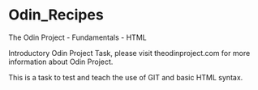 # Odin_Recipes
The Odin Project - Fundamentals - HTML

Introductory Odin Project Task, please visit theodinproject.com for more information about Odin Project.

This is a task to test and teach the use of GIT and basic HTML syntax.

